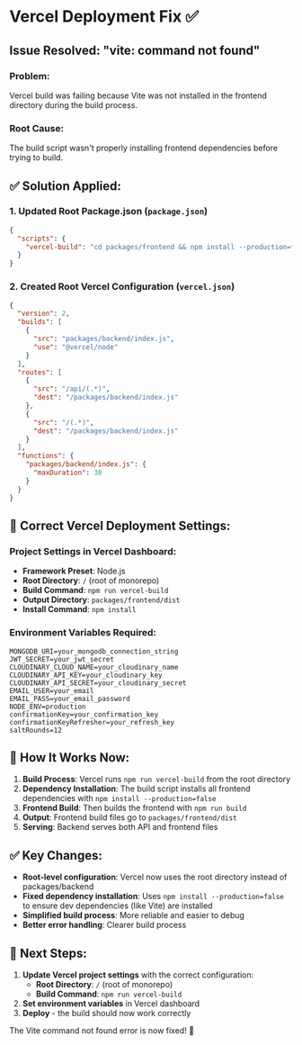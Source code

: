 # Vercel Deployment Fix ✅

## Issue Resolved: "vite: command not found"

### **Problem:**
Vercel build was failing because Vite was not installed in the frontend directory during the build process.

### **Root Cause:**
The build script wasn't properly installing frontend dependencies before trying to build.

## ✅ **Solution Applied:**

### 1. **Updated Root Package.json** (`package.json`)
```json
{
  "scripts": {
    "vercel-build": "cd packages/frontend && npm install --production=false && npm run build"
  }
}
```

### 2. **Created Root Vercel Configuration** (`vercel.json`)
```json
{
  "version": 2,
  "builds": [
    {
      "src": "packages/backend/index.js",
      "use": "@vercel/node"
    }
  ],
  "routes": [
    {
      "src": "/api/(.*)",
      "dest": "/packages/backend/index.js"
    },
    {
      "src": "/(.*)",
      "dest": "/packages/backend/index.js"
    }
  ],
  "functions": {
    "packages/backend/index.js": {
      "maxDuration": 30
    }
  }
}
```

## 🚀 **Correct Vercel Deployment Settings:**

### **Project Settings in Vercel Dashboard:**
- **Framework Preset**: Node.js
- **Root Directory**: `/` (root of monorepo)
- **Build Command**: `npm run vercel-build`
- **Output Directory**: `packages/frontend/dist`
- **Install Command**: `npm install`

### **Environment Variables Required:**
```env
MONGODB_URI=your_mongodb_connection_string
JWT_SECRET=your_jwt_secret
CLOUDINARY_CLOUD_NAME=your_cloudinary_name
CLOUDINARY_API_KEY=your_cloudinary_key
CLOUDINARY_API_SECRET=your_cloudinary_secret
EMAIL_USER=your_email
EMAIL_PASS=your_email_password
NODE_ENV=production
confirmationKey=your_confirmation_key
confirmationKeyRefresher=your_refresh_key
saltRounds=12
```

## 🔄 **How It Works Now:**

1. **Build Process**: Vercel runs `npm run vercel-build` from the root directory
2. **Dependency Installation**: The build script installs all frontend dependencies with `npm install --production=false`
3. **Frontend Build**: Then builds the frontend with `npm run build`
4. **Output**: Frontend build files go to `packages/frontend/dist`
5. **Serving**: Backend serves both API and frontend files

## ✅ **Key Changes:**

- **Root-level configuration**: Vercel now uses the root directory instead of packages/backend
- **Fixed dependency installation**: Uses `npm install --production=false` to ensure dev dependencies (like Vite) are installed
- **Simplified build process**: More reliable and easier to debug
- **Better error handling**: Clearer build process

## 🎯 **Next Steps:**

1. **Update Vercel project settings** with the correct configuration:
   - **Root Directory**: `/` (root of monorepo)
   - **Build Command**: `npm run vercel-build`
2. **Set environment variables** in Vercel dashboard
3. **Deploy** - the build should now work correctly

The Vite command not found error is now fixed! 🚀
